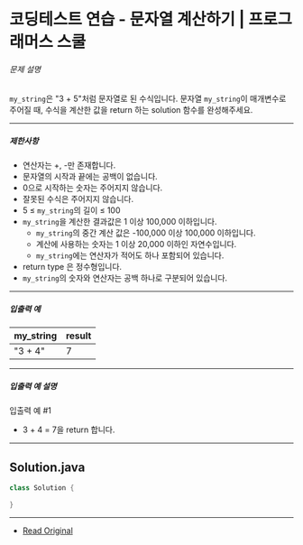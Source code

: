 # 코딩테스트 연습 - 문자열 계산하기 | 프로그래머스 스쿨


###### 문제 설명

`my_string`은 "3 + 5"처럼 문자열로 된 수식입니다. 문자열 `my_string`이 매개변수로 주어질 때, 수식을 계산한 값을 return 하는 solution 함수를 완성해주세요.

---

##### 제한사항

* 연산자는 +, -만 존재합니다.
* 문자열의 시작과 끝에는 공백이 없습니다.
* 0으로 시작하는 숫자는 주어지지 않습니다.
* 잘못된 수식은 주어지지 않습니다.
* 5 ≤ `my_string`의 길이 ≤ 100
* `my_string`을 계산한 결과값은 1 이상 100,000 이하입니다.  
   * `my_string`의 중간 계산 값은 -100,000 이상 100,000 이하입니다.  
   * 계산에 사용하는 숫자는 1 이상 20,000 이하인 자연수입니다.  
   * `my_string`에는 연산자가 적어도 하나 포함되어 있습니다.
* return type 은 정수형입니다.
* `my_string`의 숫자와 연산자는 공백 하나로 구분되어 있습니다.

---

##### 입출력 예

| my\_string | result |
| ---------- | ------ |
| "3 + 4"    | 7      |

---

##### 입출력 예 설명

입출력 예 #1

* 3 + 4 = 7을 return 합니다.
---
## Solution.java

```java
class Solution {
 
}
```

---
* [Read Original](https://school.programmers.co.kr/learn/courses/30/lessons/120902)